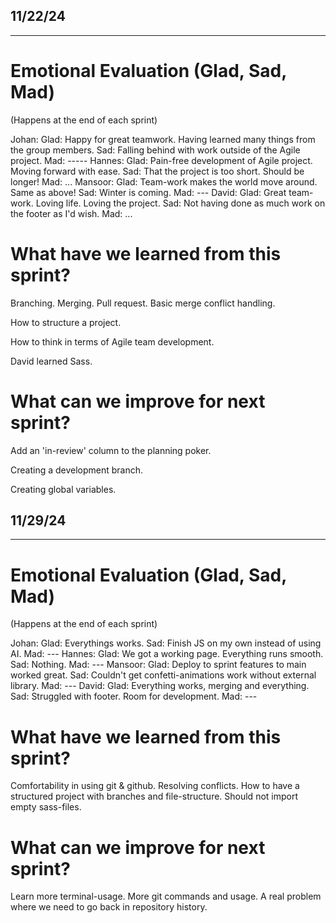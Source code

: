 ## 11/22/24

_____________________________________________


# Emotional Evaluation (Glad, Sad, Mad)
(Happens at the end of each sprint)

Johan:
    Glad: Happy for great teamwork. Having learned many things from the group members.
    Sad: Falling behind with work outside of the Agile project.
    Mad: -----
Hannes:
    Glad: Pain-free development of Agile project. Moving forward with ease.
    Sad: That the project is too short. Should be longer!
    Mad: ...
Mansoor:
    Glad: Team-work makes the world move around. Same as above!
    Sad: Winter is coming.
    Mad: ---
David:
    Glad: Great team-work. Loving life. Loving the project.
    Sad: Not having done as much work on the footer as I'd wish.
    Mad: ...


# What have we learned from this sprint?

Branching. Merging. Pull request. Basic merge conflict handling.

How to structure a project.

How to think in terms of Agile team development.

David learned Sass.

# What can we improve for next sprint?

Add an 'in-review' column to the planning poker.

Creating a development branch.

Creating global variables.

## 11/29/24

_____________________________________________


# Emotional Evaluation (Glad, Sad, Mad)
(Happens at the end of each sprint)

Johan:
    Glad: Everythings works.
    Sad: Finish JS on my own instead of using AI.
    Mad: ---
Hannes:
    Glad: We got a working page. Everything runs smooth.
    Sad: Nothing.
    Mad: ---
Mansoor:
    Glad: Deploy to sprint features to main worked great.
    Sad: Couldn't get confetti-animations work without external library.
    Mad: ---
David:
    Glad: Everything works, merging and everything.
    Sad: Struggled with footer. Room for development.
    Mad: ---


# What have we learned from this sprint?
Comfortability in using git & github. Resolving conflicts.
How to have a structured project with branches and file-structure.
Should not import empty sass-files.

# What can we improve for next sprint?
Learn more terminal-usage.
More git commands and usage.
A real problem where we need to go back in repository history.




